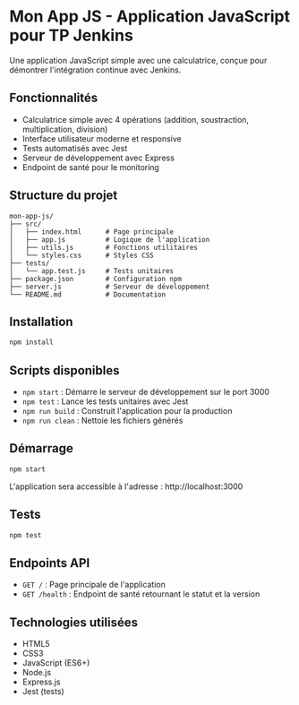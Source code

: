 # Mon App JS - Application JavaScript pour TP Jenkins

Une application JavaScript simple avec une calculatrice, conçue pour démontrer l'intégration continue avec Jenkins.

## Fonctionnalités

- Calculatrice simple avec 4 opérations (addition, soustraction, multiplication, division)
- Interface utilisateur moderne et responsive
- Tests automatisés avec Jest
- Serveur de développement avec Express
- Endpoint de santé pour le monitoring

## Structure du projet

```
mon-app-js/
├── src/
│   ├── index.html      # Page principale
│   ├── app.js          # Logique de l'application
│   ├── utils.js        # Fonctions utilitaires
│   └── styles.css      # Styles CSS
├── tests/
│   └── app.test.js     # Tests unitaires
├── package.json        # Configuration npm
├── server.js           # Serveur de développement
└── README.md           # Documentation
```

## Installation

```bash
npm install
```

## Scripts disponibles

- `npm start` : Démarre le serveur de développement sur le port 3000
- `npm test` : Lance les tests unitaires avec Jest
- `npm run build` : Construit l'application pour la production
- `npm run clean` : Nettoie les fichiers générés

## Démarrage

```bash
npm start
```

L'application sera accessible à l'adresse : http://localhost:3000

## Tests

```bash
npm test
```

## Endpoints API

- `GET /` : Page principale de l'application
- `GET /health` : Endpoint de santé retournant le statut et la version

## Technologies utilisées

- HTML5
- CSS3
- JavaScript (ES6+)
- Node.js
- Express.js
- Jest (tests)
